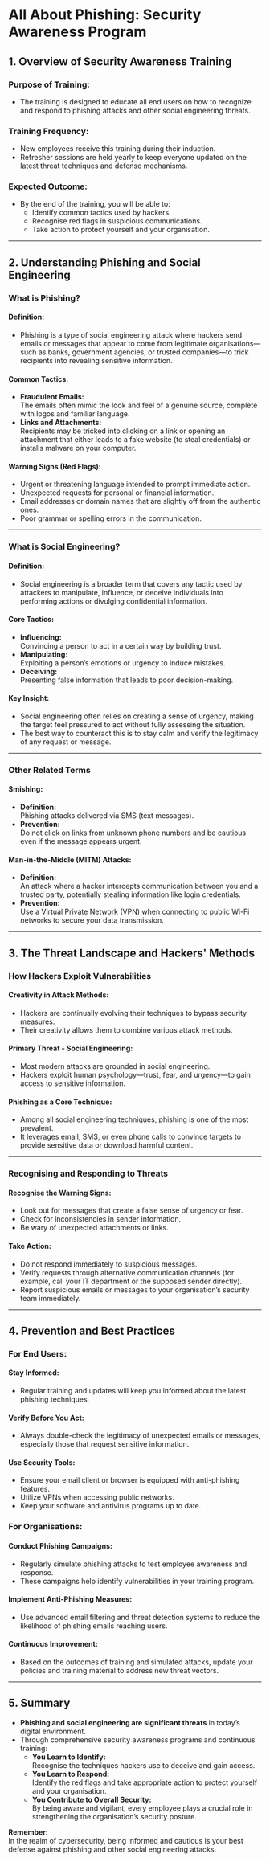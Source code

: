 # All About Phishing: Security Awareness Program

## 1. Overview of Security Awareness Training

### Purpose of Training:
- The training is designed to educate all end users on how to recognize and respond to phishing attacks and other social engineering threats.

### Training Frequency:
- New employees receive this training during their induction.
- Refresher sessions are held yearly to keep everyone updated on the latest threat techniques and defense mechanisms.

### Expected Outcome:
- By the end of the training, you will be able to:
  - Identify common tactics used by hackers.
  - Recognise red flags in suspicious communications.
  - Take action to protect yourself and your organisation.

---

## 2. Understanding Phishing and Social Engineering

### What is Phishing?

#### Definition:
- Phishing is a type of social engineering attack where hackers send emails or messages that appear to come from legitimate organisations—such as banks, government agencies, or trusted companies—to trick recipients into revealing sensitive information.

#### Common Tactics:
- **Fraudulent Emails:**  
  The emails often mimic the look and feel of a genuine source, complete with logos and familiar language.
- **Links and Attachments:**  
  Recipients may be tricked into clicking on a link or opening an attachment that either leads to a fake website (to steal credentials) or installs malware on your computer.

#### Warning Signs (Red Flags):
- Urgent or threatening language intended to prompt immediate action.
- Unexpected requests for personal or financial information.
- Email addresses or domain names that are slightly off from the authentic ones.
- Poor grammar or spelling errors in the communication.

---

### What is Social Engineering?

#### Definition:
- Social engineering is a broader term that covers any tactic used by attackers to manipulate, influence, or deceive individuals into performing actions or divulging confidential information.

#### Core Tactics:
- **Influencing:**  
  Convincing a person to act in a certain way by building trust.
- **Manipulating:**  
  Exploiting a person’s emotions or urgency to induce mistakes.
- **Deceiving:**  
  Presenting false information that leads to poor decision-making.

#### Key Insight:
- Social engineering often relies on creating a sense of urgency, making the target feel pressured to act without fully assessing the situation.
- The best way to counteract this is to stay calm and verify the legitimacy of any request or message.

---

### Other Related Terms

#### Smishing:
- **Definition:**  
  Phishing attacks delivered via SMS (text messages).
- **Prevention:**  
  Do not click on links from unknown phone numbers and be cautious even if the message appears urgent.

#### Man-in-the-Middle (MITM) Attacks:
- **Definition:**  
  An attack where a hacker intercepts communication between you and a trusted party, potentially stealing information like login credentials.
- **Prevention:**  
  Use a Virtual Private Network (VPN) when connecting to public Wi-Fi networks to secure your data transmission.

---

## 3. The Threat Landscape and Hackers' Methods

### How Hackers Exploit Vulnerabilities

#### Creativity in Attack Methods:
- Hackers are continually evolving their techniques to bypass security measures.
- Their creativity allows them to combine various attack methods.

#### Primary Threat - Social Engineering:
- Most modern attacks are grounded in social engineering.
- Hackers exploit human psychology—trust, fear, and urgency—to gain access to sensitive information.

#### Phishing as a Core Technique:
- Among all social engineering techniques, phishing is one of the most prevalent.
- It leverages email, SMS, or even phone calls to convince targets to provide sensitive data or download harmful content.

---

### Recognising and Responding to Threats

#### Recognise the Warning Signs:
- Look out for messages that create a false sense of urgency or fear.
- Check for inconsistencies in sender information.
- Be wary of unexpected attachments or links.

#### Take Action:
- Do not respond immediately to suspicious messages.
- Verify requests through alternative communication channels (for example, call your IT department or the supposed sender directly).
- Report suspicious emails or messages to your organisation’s security team immediately.

---

## 4. Prevention and Best Practices

### For End Users:

#### Stay Informed:
- Regular training and updates will keep you informed about the latest phishing techniques.

#### Verify Before You Act:
- Always double-check the legitimacy of unexpected emails or messages, especially those that request sensitive information.

#### Use Security Tools:
- Ensure your email client or browser is equipped with anti-phishing features.
- Utilize VPNs when accessing public networks.
- Keep your software and antivirus programs up to date.

### For Organisations:

#### Conduct Phishing Campaigns:
- Regularly simulate phishing attacks to test employee awareness and response.
- These campaigns help identify vulnerabilities in your training program.

#### Implement Anti-Phishing Measures:
- Use advanced email filtering and threat detection systems to reduce the likelihood of phishing emails reaching users.

#### Continuous Improvement:
- Based on the outcomes of training and simulated attacks, update your policies and training material to address new threat vectors.

---

## 5. Summary

- **Phishing and social engineering are significant threats** in today’s digital environment.
- Through comprehensive security awareness programs and continuous training:
  - **You Learn to Identify:**  
    Recognise the techniques hackers use to deceive and gain access.
  - **You Learn to Respond:**  
    Identify the red flags and take appropriate action to protect yourself and your organisation.
  - **You Contribute to Overall Security:**  
    By being aware and vigilant, every employee plays a crucial role in strengthening the organisation’s security posture.

**Remember:**  
In the realm of cybersecurity, being informed and cautious is your best defense against phishing and other social engineering attacks.
